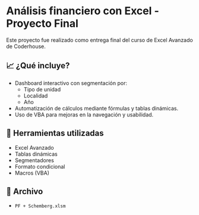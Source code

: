 # Análisis financiero con Excel - Proyecto Final

Este proyecto fue realizado como entrega final del curso de Excel Avanzado de Coderhouse.

## 📈 ¿Qué incluye?

- Dashboard interactivo con segmentación por:
  - Tipo de unidad
  - Localidad
  - Año
- Automatización de cálculos mediante fórmulas y tablas dinámicas.
- Uso de VBA para mejoras en la navegación y usabilidad.

## 🧰 Herramientas utilizadas
- Excel Avanzado
- Tablas dinámicas
- Segmentadores
- Formato condicional
- Macros (VBA)

## 📁 Archivo
- `PF + Schemberg.xlsm`
